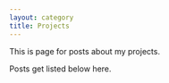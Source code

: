 ```yaml
---
layout: category
title: Projects
---
```


This is page for posts about my projects.

Posts get listed below here.
